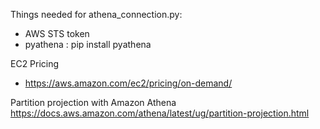 Things needed for athena_connection.py:

* AWS STS token
* pyathena : pip install pyathena

EC2 Pricing
* https://aws.amazon.com/ec2/pricing/on-demand/

Partition projection with Amazon Athena
https://docs.aws.amazon.com/athena/latest/ug/partition-projection.html
